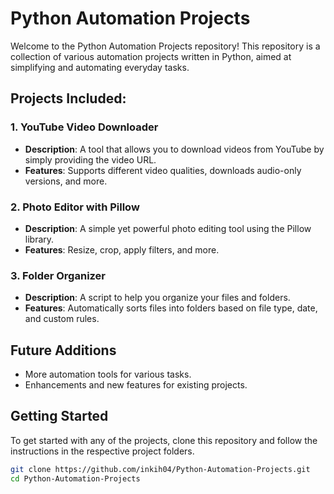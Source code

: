 # Python Automation Projects

Welcome to the Python Automation Projects repository! This repository is a collection of various automation projects written in Python, aimed at simplifying and automating everyday tasks.

## Projects Included:

### 1. YouTube Video Downloader
- **Description**: A tool that allows you to download videos from YouTube by simply providing the video URL.
- **Features**: Supports different video qualities, downloads audio-only versions, and more.

### 2. Photo Editor with Pillow
- **Description**: A simple yet powerful photo editing tool using the Pillow library.
- **Features**: Resize, crop, apply filters, and more.

### 3. Folder Organizer
- **Description**: A script to help you organize your files and folders.
- **Features**: Automatically sorts files into folders based on file type, date, and custom rules.

## Future Additions
- More automation tools for various tasks.
- Enhancements and new features for existing projects.

## Getting Started
To get started with any of the projects, clone this repository and follow the instructions in the respective project folders.

```sh
git clone https://github.com/inkih04/Python-Automation-Projects.git
cd Python-Automation-Projects
